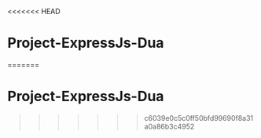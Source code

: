 <<<<<<< HEAD
# Project-ExpressJs-Dua
=======
# Project-ExpressJs-Dua
>>>>>>> c6039e0c5c0ff50bfd99690f8a31a0a86b3c4952
